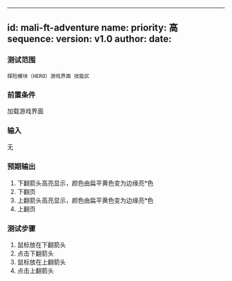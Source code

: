 --------
id: mali-ft-adventure
name: 
priority: 高
sequence: 
version: v1.0
author: 
date: 
--------
### 测试范围
    探险模块（HERO）游戏界面 技能区

### 前置条件
   加载游戏界面
### 输入
  无
### 预期输出
  1. 下翻箭头高亮显示，颜色由扁平黄色变为边缘亮*色
  2. 下翻页
  3. 上翻箭头高亮显示，颜色由扁平黄色变为边缘亮*色
  4. 上翻页
### 测试步骤
  1. 鼠标放在下翻箭头
  2. 点击下翻箭头
  3. 鼠标放在上翻箭头
  4. 点击上翻箭头


